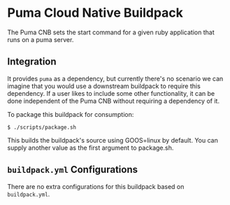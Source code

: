 # Puma Cloud Native Buildpack

The Puma CNB sets the start command for a given ruby application that runs on a puma server.

## Integration

It provides `puma` as a dependency, but currently there's no scenario
we can imagine that you would use a downstream buildpack to require this
dependency. If a user likes to include some other functionality, it can be done
independent of the Puma CNB without requiring a dependency of it.

To package this buildpack for consumption:
```
$ ./scripts/package.sh
```
This builds the buildpack's source using GOOS=linux by default. You can supply another value as the first argument to package.sh.

## `buildpack.yml` Configurations

There are no extra configurations for this buildpack based on `buildpack.yml`.
